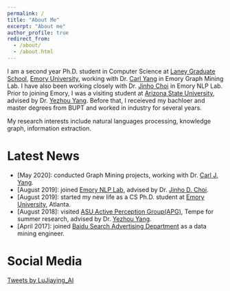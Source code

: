 ```yaml
---
permalink: /
title: "About Me"
excerpt: "About me"
author_profile: true
redirect_from: 
  - /about/
  - /about.html
---
```


I am a second year Ph.D. student in Computer Science at [Laney Graduate School](http://www.graduateschool.emory.edu/), [Emory University](http://www.emory.edu/home/index.html), working with Dr. [Carl Yang](http://jiyang3.web.engr.illinois.edu/) in Emory Graph Mining Lab. I have also been working closely with Dr. [Jinho Choi](http://www.mathcs.emory.edu/~choi/home.html) in Emory NLP Lab.
Prior to joining Emory, I was a visiting student at [Arizona State University](https://www.asu.edu/), advised by Dr. [Yezhou Yang](https://isearch.asu.edu/profile/3020558). Before that, I receieved my bachloer and master degrees from BUPT and worked in industry for several years.

My research interests include natural languages processing, knowledge graph, information extraction.


Latest News
======

- \[May 2020\]: conducted Graph Mining projects, working with Dr. [Carl J. Yang](http://jiyang3.web.engr.illinois.edu/).
- \[August 2019\]: joined [Emory NLP Lab](http://nlp.cs.emory.edu/home.html), advised by Dr. [Jinho D. Choi](http://www.mathcs.emory.edu/~choi/home.html).
- \[August 2019\]: started my new life as a CS Ph.D. student at [Emory University](http://cs.emory.edu/home/), Atlanta.
- \[August 2018\]: visited [ASU Active Perception Group(APG)](https://yezhouyang.engineering.asu.edu/), Tempe for summer research, advised by Dr. [Yezhou Yang](https://isearch.asu.edu/profile/3020558).
- \[April 2017\]: joined [Baidu Search Advertising Department](http://e.baidu.com/product/ads-search) as a data mining engineer.


Social Media
======

<a class="twitter-timeline" data-height="600" href="https://twitter.com/LuJiaying_AI?ref_src=twsrc%5Etfw">Tweets by LuJiaying_AI</a> <script async src="https://platform.twitter.com/widgets.js" charset="utf-8"></script>
